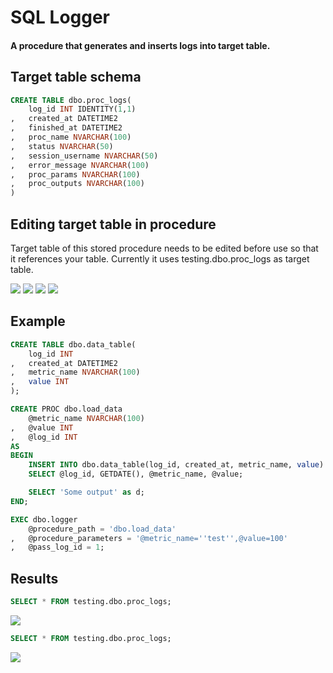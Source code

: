 # SQL Logger

#### A procedure that generates and inserts logs into target table.


## Target table schema

```sql
CREATE TABLE dbo.proc_logs(
    log_id INT IDENTITY(1,1)
,   created_at DATETIME2
,   finished_at DATETIME2
,   proc_name NVARCHAR(100)
,   status NVARCHAR(50)
,   session_username NVARCHAR(50)
,   error_message NVARCHAR(100)
,   proc_params NVARCHAR(100)
,   proc_outputs NVARCHAR(100)
)
```

## Editing target table in procedure

Target table of this stored procedure needs to be edited before use so that it references your table. 
Currently it uses testing.dbo.proc_logs as target table.

![](../../../Pictures/target_tbl4.png)
![](../../../Pictures/target_tbl1.png)
![](../../../Pictures/target_tbl2.png)
![](../../../Pictures/target_tbl3.png)

## Example

```sql
CREATE TABLE dbo.data_table(
    log_id INT
,   created_at DATETIME2
,   metric_name NVARCHAR(100)
,   value INT
);

CREATE PROC dbo.load_data
    @metric_name NVARCHAR(100)
,   @value INT
,   @log_id INT
AS
BEGIN
    INSERT INTO dbo.data_table(log_id, created_at, metric_name, value)
    SELECT @log_id, GETDATE(), @metric_name, @value;

    SELECT 'Some output' as d;
END;

EXEC dbo.logger
    @procedure_path = 'dbo.load_data'
,   @procedure_parameters = '@metric_name=''test'',@value=100'
,   @pass_log_id = 1;
```

## Results

```sql
SELECT * FROM testing.dbo.proc_logs;
```
![](../../../Pictures/log.png)

```sql
SELECT * FROM testing.dbo.proc_logs;
```
![](../../../Pictures/data_tbl.png)